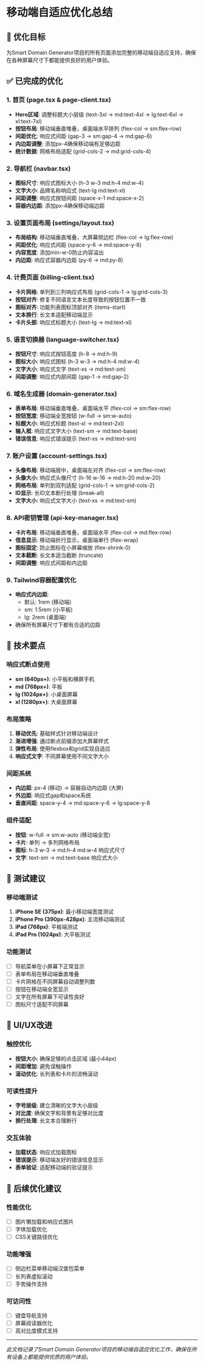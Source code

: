 # 移动端自适应优化总结

## 🎯 优化目标
为Smart Domain Generator项目的所有页面添加完整的移动端自适应支持，确保在各种屏幕尺寸下都能提供良好的用户体验。

## ✅ 已完成的优化

### 1. 首页 (page.tsx & page-client.tsx)
- **Hero区域**: 调整标题大小层级 (text-3xl → md:text-4xl → lg:text-6xl → xl:text-7xl)
- **按钮布局**: 移动端垂直堆叠，桌面端水平排列 (flex-col → sm:flex-row)
- **间距优化**: 响应式间距 (gap-3 → sm:gap-4 → md:gap-6)
- **内边距调整**: 添加px-4确保移动端有足够边距
- **统计数据**: 网格布局适配 (grid-cols-2 → md:grid-cols-4)

### 2. 导航栏 (navbar.tsx)
- **图标尺寸**: 响应式图标大小 (h-3 w-3 md:h-4 md:w-4)
- **文字大小**: 品牌名称响应式 (text-lg md:text-xl)
- **间距调整**: 响应式按钮间距 (space-x-1 md:space-x-2)
- **容器内边距**: 添加px-4确保移动端边距

### 3. 设置页面布局 (settings/layout.tsx)
- **布局结构**: 移动端垂直堆叠，大屏幕侧边栏 (flex-col → lg:flex-row)
- **间距优化**: 响应式间距 (space-y-6 → md:space-y-8)
- **内容宽度**: 添加min-w-0防止内容溢出
- **内边距**: 响应式容器内边距 (py-6 → md:py-8)

### 4. 计费页面 (billing-client.tsx)
- **卡片网格**: 单列到三列响应式布局 (grid-cols-1 → lg:grid-cols-3)
- **按钮对齐**: 修复不同语言文本长度导致的按钮位置不一致
- **图标对齐**: 功能列表图标顶部对齐 (items-start)
- **文本换行**: 长文本适配移动端显示
- **卡片头部**: 响应式标题大小 (text-lg → md:text-xl)

### 5. 语言切换器 (language-switcher.tsx)
- **按钮尺寸**: 响应式按钮高度 (h-8 → md:h-9)
- **图标大小**: 响应式图标 (h-3 w-3 → md:h-4 md:w-4)
- **文字大小**: 响应式文字 (text-xs → md:text-sm)
- **间距调整**: 响应式内部间距 (gap-1 → md:gap-2)

### 6. 域名生成器 (domain-generator.tsx)
- **表单布局**: 移动端垂直堆叠，桌面端水平 (flex-col → sm:flex-row)
- **按钮宽度**: 移动端全宽按钮 (w-full → sm:w-auto)
- **标题大小**: 响应式标题 (text-xl → md:text-2xl)
- **输入框**: 响应式文字大小 (text-sm → md:text-base)
- **错误信息**: 响应式错误提示 (text-xs → md:text-sm)

### 7. 账户设置 (account-settings.tsx)
- **头像布局**: 移动端居中，桌面端左对齐 (flex-col → sm:flex-row)
- **头像大小**: 响应式头像尺寸 (h-16 w-16 → md:h-20 md:w-20)
- **网格布局**: 单列到双列适配 (grid-cols-1 → sm:grid-cols-2)
- **ID显示**: 长ID文本断行处理 (break-all)
- **文字大小**: 响应式文字大小 (text-xs → md:text-sm)

### 8. API密钥管理 (api-key-manager.tsx)
- **卡片布局**: 移动端垂直堆叠，桌面端水平 (flex-col → md:flex-row)
- **信息显示**: 移动端折行显示，桌面端单行 (flex-wrap)
- **图标固定**: 防止图标在小屏幕缩放 (flex-shrink-0)
- **文本截断**: 长文本适当截断 (truncate)
- **间距调整**: 响应式间距和内边距

### 9. Tailwind容器配置优化
- **响应式内边距**:
  - 默认: 1rem (移动端)
  - sm: 1.5rem (小平板)
  - lg: 2rem (桌面端)
- 确保所有屏幕尺寸下都有合适的边距

## 🔧 技术要点

### 响应式断点使用
- **sm (640px+)**: 小平板和横屏手机
- **md (768px+)**: 平板
- **lg (1024px+)**: 小桌面屏幕
- **xl (1280px+)**: 大桌面屏幕

### 布局策略
1. **移动优先**: 基础样式针对移动端设计
2. **渐进增强**: 通过断点前缀添加大屏幕样式
3. **弹性布局**: 使用flexbox和grid实现自适应
4. **响应式文字**: 不同屏幕使用不同文字大小

### 间距系统
- **内边距**: px-4 (移动) → 容器自动内边距 (大屏)
- **外边距**: 响应式gap和space系统
- **垂直间距**: space-y-4 → md:space-y-6 → lg:space-y-8

### 组件适配
- **按钮**: w-full → sm:w-auto (移动端全宽)
- **卡片**: 单列 → 多列网格布局
- **图标**: h-3 w-3 → md:h-4 md:w-4 响应式尺寸
- **文字**: text-sm → md:text-base 响应式大小

## 📱 测试建议

### 移动端测试
1. **iPhone SE (375px)**: 最小移动端宽度测试
2. **iPhone Pro (390px-428px)**: 主流移动端测试
3. **iPad (768px)**: 平板端测试
4. **iPad Pro (1024px)**: 大平板测试

### 功能测试
- [ ] 导航菜单在小屏幕下正常显示
- [ ] 表单布局在移动端垂直堆叠
- [ ] 卡片网格在不同屏幕自动调整列数
- [ ] 按钮在移动端全宽显示
- [ ] 文字在所有屏幕下可读性良好
- [ ] 图标尺寸适配不同屏幕

## 🎨 UI/UX改进

### 触控优化
- **按钮大小**: 确保足够的点击区域 (最小44px)
- **间距增加**: 避免误触操作
- **滚动优化**: 长列表和卡片的流畅滚动

### 可读性提升
- **字号层级**: 建立清晰的文字大小层级
- **对比度**: 确保文字和背景有足够对比度
- **换行处理**: 长文本合理断行

### 交互体验
- **加载状态**: 响应式加载图标
- **错误提示**: 移动端友好的错误信息显示
- **表单验证**: 适配移动端的验证提示

## 📝 后续优化建议

### 性能优化
- [ ] 图片懒加载和响应式图片
- [ ] 字体加载优化
- [ ] CSS关键路径优化

### 功能增强
- [ ] 侧边栏菜单移动端汉堡包菜单
- [ ] 长列表虚拟滚动
- [ ] 手势操作支持

### 可访问性
- [ ] 键盘导航支持
- [ ] 屏幕阅读器优化
- [ ] 高对比度模式支持

---

*此文档记录了Smart Domain Generator项目的移动端自适应优化工作，确保在所有设备上都能提供优质的用户体验。*
